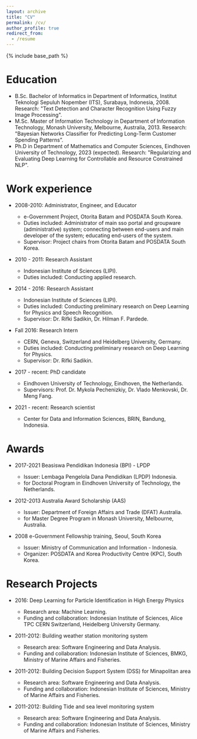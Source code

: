 ```yaml
---
layout: archive
title: "CV"
permalink: /cv/
author_profile: true
redirect_from:
  - /resume
---
```


{% include base_path %}

Education
======
* B.Sc. Bachelor of Informatics in Department of Informatics, Institut Teknologi Sepuluh Nopember (ITS), Surabaya, Indonesia, 2008.
  Research: "Text Detection and Character Recognition Using Fuzzy Image Processing".
* M.Sc. Master of Information Technology in Department of Information Technology, Monash University, Melbourne, Australia, 2013.
  Research: "Bayesian Networks Classifier for Predicting Long-Term Customer Spending Patterns”.
* Ph.D in Department of Mathematics and Computer Sciences, Eindhoven University of Technology, 2023 (expected).
  Research: "Regularizing and Evaluating Deep Learning for Controllable and Resource Constrained NLP".

Work experience
======
* 2008-2010: Administrator, Engineer, and Educator
  * e-Government Project, Otorita Batam and POSDATA South Korea.
  * Duties included: Administrator of main sso portal and groupware (administrative) system; connecting between end-users and main developer of the system; educating end-users of the system.
  * Supervisor: Project chairs from Otorita Batam and POSDATA South Korea.

* 2010 - 2011: Research Assistant
  * Indonesian Institute of Sciences (LIPI).
  * Duties included: Conducting applied research.

* 2014 - 2016: Research Assistant
  * Indonesian Institute of Sciences (LIPI).
  * Duties included: Conducting preliminary research on Deep Learning for Physics and Speech Recognition.
  * Supervisor: Dr. Rifki Sadikin, Dr. Hilman F. Pardede.

* Fall 2016: Research Intern
  * CERN, Geneva, Switzerland and Heidelberg University, Germany.
  * Duties included: Conducting preliminary research on Deep Learning for Physics. 
  * Supervisor: Dr. Rifki Sadikin.

* 2017 - recent: PhD candidate
  * Eindhoven University of Technology, Eindhoven, the Netherlands.
  * Supervisors: Prof. Dr. Mykola Pechenizkiy, Dr. Vlado Menkovski, Dr. Meng Fang.

* 2021 - recent: Research scientist
  * Center for Data and Information Sciences, BRIN, Bandung, Indonesia.


Awards
======
* 2017-2021 Beasiswa Pendidikan Indonesia (BPI) - LPDP
  * Issuer: Lembaga Pengelola Dana Pendidikan (LPDP) Indonesia.
  * for Doctoral Program in Eindhoven University of Technology, the Netherlands.

* 2012-2013 Australia Award Scholarship (AAS)
  * Issuer: Department of Foreign Affairs and Trade (DFAT) Australia.
  * for Master Degree Program in Monash University, Melbourne, Australia.

* 2008 e-Government Fellowship training, Seoul, South Korea
  * Issuer: Ministry of Communication and Information - Indonesia.
  * Organizer: POSDATA and Korea Productivity Centre (KPC), South Korea.
  
Research Projects
======
* 2016: Deep Learning for Particle Identification in High Energy Physics
  * Research area: Machine Learning.
  * Funding and collaboration: Indonesian Institute of Sciences, Alice TPC CERN Switzerland, Heidelberg University Germany.
  
* 2011-2012: Building weather station monitoring system
  * Research area: Software Engineering and Data Analysis.
  * Funding and collaboration: Indonesian Institute of Sciences, BMKG, Ministry of Marine Affairs and Fisheries.

* 2011-2012: Building Decision Support System (DSS) for Minapolitan area
  * Research area: Software Engineering and Data Analysis.
  * Funding and collaboration: Indonesian Institute of Sciences, Ministry of Marine Affairs and Fisheries.

* 2011-2012: Building Tide and sea level monitoring system
  * Research area: Software Engineering and Data Analysis.
  * Funding and collaboration: Indonesian Institute of Sciences, Ministry of Marine Affairs and Fisheries.





